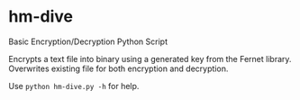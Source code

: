 # hm-dive
Basic Encryption/Decryption Python Script

Encrypts a text file into binary using a generated key from the Fernet library.
Overwrites existing file for both encryption and decryption.

Use `python hm-dive.py -h` for help.
